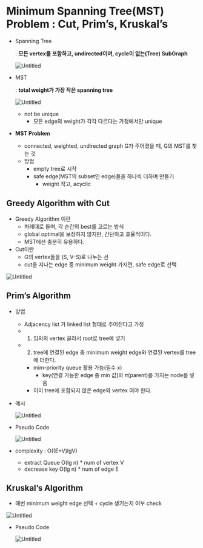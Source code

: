 # Minimum Spanning Tree(MST) Problem : Cut, Prim’s, Kruskal’s

- Spanning Tree
    
    : **모든 vertex를 포함하고, undirected이며, cycle이 없는(Tree) SubGraph**
    
    ![Untitled](Minimum%20Spanning%20Tree(MST)%20Problem%20Cut,%20Prim%E2%80%99s,%20Kr%20f83821f79fab47bfbd8d8af7d2e0ce0c/Untitled.png)
    
- MST
    
    : **total weight가 가장 작은 spanning tree**
    
    ![Untitled](Minimum%20Spanning%20Tree(MST)%20Problem%20Cut,%20Prim%E2%80%99s,%20Kr%20f83821f79fab47bfbd8d8af7d2e0ce0c/Untitled%201.png)
    
    - not be unique
        - 모든 edge의 weight가 각각 다르다는 가정에서만 unique

- **MST Problem**
    - connected, weighted, undirected graph G가 주어졌을 때, G의 MST를 찾는 것
    - 방법
        - empty tree로 시작
        - safe edge(MST의 subset인 edge)들을 하나씩 더하며 만들기
            - weight 작고, acyclic

## Greedy Algorithm with Cut

- Greedy Algorithm 이란
    - 차례대로 돌며, 각 순간의 best를 고르는 방식
    - global optimal을 보장하지 않지만, 간단하고 효율적이다.
    - MST에선 충분히 유용하다.
- Cut이란
    - G의 vertex들을 (S, V-S)로 나누는 선
    - cut을 지나는 edge 중 minimum weight 가지면, safe edge로 선택

![Untitled](Minimum%20Spanning%20Tree(MST)%20Problem%20Cut,%20Prim%E2%80%99s,%20Kr%20f83821f79fab47bfbd8d8af7d2e0ce0c/Untitled%202.png)

## Prim’s Algorithm

- 방법
    - Adjacency list 가 linked list 형태로 주어진다고 가정
    - 1) 임의의 vertex 골라서 root로 tree에 넣기
    - 2) tree에 연결된 edge 중 minimum weight edge와 연결된 vertex를 tree에 더한다.
        - mim-priority queue 활용 가능(필수 x)
            - key(연결 가능한 edge 중 min 값)와 $\pi$(parent)를 가지는 node를 넣음
        - 이미 tree에 포함되지 않은 edge와 vertex 여야 한다.
- 예시
    
    ![Untitled](Minimum%20Spanning%20Tree(MST)%20Problem%20Cut,%20Prim%E2%80%99s,%20Kr%20f83821f79fab47bfbd8d8af7d2e0ce0c/Untitled%203.png)
    
- Pseudo Code
    
    ![Untitled](Minimum%20Spanning%20Tree(MST)%20Problem%20Cut,%20Prim%E2%80%99s,%20Kr%20f83821f79fab47bfbd8d8af7d2e0ce0c/Untitled%204.png)
    
- complexity : O((E+V)lgV)
    - extract Queue O(lg n) * num of vertex V
    - decrease key O(lg n) * num of edge E

## Kruskal’s Algorithm

- 매번 minimum weight edge 선택 + cycle 생기는지 여부 check

![Untitled](Minimum%20Spanning%20Tree(MST)%20Problem%20Cut,%20Prim%E2%80%99s,%20Kr%20f83821f79fab47bfbd8d8af7d2e0ce0c/Untitled%205.png)

- Pseudo Code
    
    ![Untitled](Minimum%20Spanning%20Tree(MST)%20Problem%20Cut,%20Prim%E2%80%99s,%20Kr%20f83821f79fab47bfbd8d8af7d2e0ce0c/Untitled%206.png)